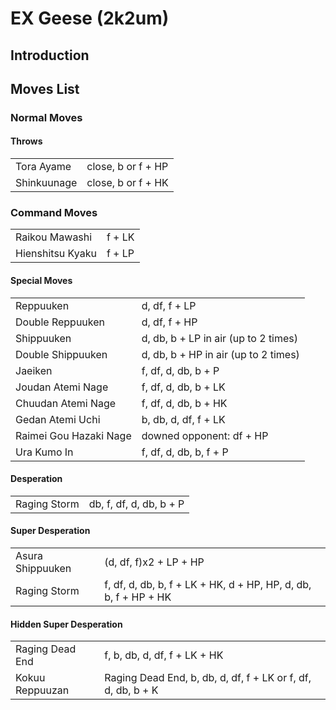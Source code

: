 # EX Geese (2k2um)

## Introduction

## Moves List

### Normal Moves

#### Throws

|             |                    |
|-------------|--------------------|
| Tora Ayame  | close, b or f + HP |
| Shinkuunage | close, b or f + HK |

### Command Moves

|                  |        |
|------------------|--------|
| Raikou Mawashi   | f + LK |
| Hienshitsu Kyaku | f + LP |

#### Special Moves

|                        |                                      |
|------------------------|--------------------------------------|
| Reppuuken              | d, df, f + LP                        |
| Double Reppuuken       | d, df, f + HP                        |
| Shippuuken             | d, db, b + LP in air (up to 2 times) |
| Double Shippuuken      | d, db, b + HP in air (up to 2 times) |
| Jaeiken                | f, df, d, db, b + P                  |
| Joudan Atemi Nage      | f, df, d, db, b + LK                 |
| Chuudan Atemi Nage     | f, df, d, db, b + HK                 |
| Gedan Atemi Uchi       | b, db, d, df, f + LK                 |
| Raimei Gou Hazaki Nage | downed opponent: df + HP             |
| Ura Kumo In            | f, df, d, db, b, f + P               |

#### Desperation

|              |                         |
|--------------|-------------------------|
| Raging Storm | db, f, df, d, db, b + P |

#### Super Desperation

|                  |                                                                 |
|------------------|-----------------------------------------------------------------|
| Asura Shippuuken | (d, df, f)x2 + LP + HP                                          |
| Raging Storm     | f, df, d, db, b, f + LK + HK, d + HP, HP, d, db, b, f + HP + HK |

#### Hidden Super Desperation

|                 |                                                              |
|-----------------|--------------------------------------------------------------|
| Raging Dead End | f, b, db, d, df, f + LK + HK                                 |
| Kokuu Reppuuzan | Raging Dead End, b, db, d, df, f + LK or f, df, d, db, b + K |
